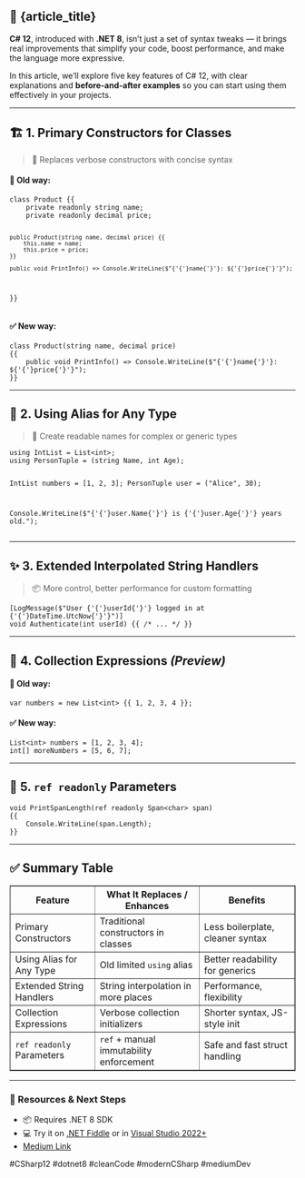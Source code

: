 <article>
  <h1>🌟 {article_title}</h1>
  <p><strong>C# 12</strong>, introduced with <strong>.NET 8</strong>, isn’t just a set of syntax tweaks — it brings real improvements that simplify your code, boost performance, and make the language more expressive.</p>

  <p>In this article, we’ll explore five key features of C# 12, with clear explanations and <strong>before-and-after examples</strong> so you can start using them effectively in your projects.</p>
  <hr/>

  <h2>🏗️ 1. Primary Constructors for Classes</h2>
  <blockquote>🔄 Replaces verbose constructors with concise syntax</blockquote>
  <h4>📌 Old way:</h4>
  <pre><code>class Product {{
    private readonly string name;
    private readonly decimal price;

    public Product(string name, decimal price) {{
        this.name = name;
        this.price = price;
    }}

    public void PrintInfo() => Console.WriteLine($"{'{'}name{'}'}: ${'{'}price{'}'}");
}}
</code></pre>
  <h4>✅ New way:</h4>
  <pre><code>class Product(string name, decimal price)
{{
    public void PrintInfo() => Console.WriteLine($"{'{'}name{'}'}: ${'{'}price{'}'}");
}}
</code></pre>

  <hr/>
  <h2>🧩 2. Using Alias for Any Type</h2>
  <blockquote>🔧 Create readable names for complex or generic types</blockquote>
  <pre><code>using IntList = List&lt;int&gt;;
using PersonTuple = (string Name, int Age);

IntList numbers = [1, 2, 3];
PersonTuple user = ("Alice", 30);

Console.WriteLine($"{'{'}user.Name{'}'} is {'{'}user.Age{'}'} years old.");
</code></pre>

  <hr/>
  <h2>✨ 3. Extended Interpolated String Handlers</h2>
  <blockquote>📦 More control, better performance for custom formatting</blockquote>
  <pre><code>[LogMessage($"User {'{'}userId{'}'} logged in at {'{'}DateTime.UtcNow{'}'}")]
void Authenticate(int userId) {{ /* ... */ }}
</code></pre>

  <hr/>
  <h2>🧺 4. Collection Expressions <em>(Preview)</em></h2>
  <h4>📌 Old way:</h4>
  <pre><code>var numbers = new List&lt;int&gt; {{ 1, 2, 3, 4 }};
</code></pre>
  <h4>✅ New way:</h4>
  <pre><code>List&lt;int&gt; numbers = [1, 2, 3, 4];
int[] moreNumbers = [5, 6, 7];
</code></pre>

  <hr/>
  <h2>🧷 5. <code>ref readonly</code> Parameters</h2>
  <pre><code>void PrintSpanLength(ref readonly Span&lt;char&gt; span)
{{
    Console.WriteLine(span.Length);
}}
</code></pre>

  <hr/>
  <h2>✅ Summary Table</h2>
  <table border="1" cellpadding="6">
    <tr>
      <th>Feature</th>
      <th>What It Replaces / Enhances</th>
      <th>Benefits</th>
    </tr>
    <tr>
      <td>Primary Constructors</td>
      <td>Traditional constructors in classes</td>
      <td>Less boilerplate, cleaner syntax</td>
    </tr>
    <tr>
      <td>Using Alias for Any Type</td>
      <td>Old limited <code>using</code> alias</td>
      <td>Better readability for generics</td>
    </tr>
    <tr>
      <td>Extended String Handlers</td>
      <td>String interpolation in more places</td>
      <td>Performance, flexibility</td>
    </tr>
    <tr>
      <td>Collection Expressions</td>
      <td>Verbose collection initializers</td>
      <td>Shorter syntax, JS-style init</td>
    </tr>
    <tr>
      <td><code>ref readonly</code> Parameters</td>
      <td><code>ref</code> + manual immutability enforcement</td>
      <td>Safe and fast struct handling</td>
    </tr>
  </table>

  <hr/>
  <h3>🔗 Resources & Next Steps</h3>
  <ul>
    <li>📦 Requires .NET 8 SDK</li>
    <li>💻 Try it on <a href="https://dotnetfiddle.net/">.NET Fiddle</a> or in <a href="https://visualstudio.microsoft.com/">Visual Studio 2022+</a></li>
    <li><a href="https://medium.com/@hadi.sharifzadeh1378/whats-new-in-c-12-deep-dive-into-the-most-useful-features-71ef9cabd4b8">Medium Link</a></li>
  </ul>

  <p>#CSharp12 #dotnet8 #cleanCode #modernCSharp #mediumDev</p>
</article>
